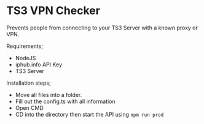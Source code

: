 
# TS3 VPN Checker

Prevents people from connecting to your TS3 Server with a known proxy or VPN.

Requirements;

- NodeJS
- iphub.info API Key
- TS3 Server

Installation steps;

- Move all files into a folder.
- Fill out the config.ts with all information
- Open CMD
- CD into the directory then start the API using `npm run prod`

